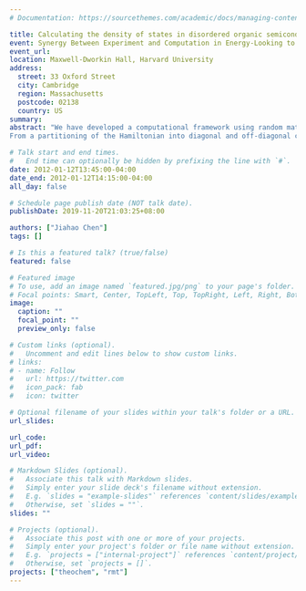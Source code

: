 ```yaml
---
# Documentation: https://sourcethemes.com/academic/docs/managing-content/

title: Calculating the density of states in disordered organic semiconductors using free probability theory
event: Synergy Between Experiment and Computation in Energy-Looking to 2030
event_url: 
location: Maxwell-Dworkin Hall, Harvard University
address: 
  street: 33 Oxford Street
  city: Cambridge
  region: Massachusetts
  postcode: 02138
  country: US
summary:
abstract: "We have developed a computational framework using random matrix theory and free probability to study the problem of calculating the density of states in disordered organic semiconductors. Using free probability theory, we approximate the density of states by the free convolution of two matrix ensembles formed by decomposing the Hamiltonian ensemble of the disordered system. Our framework allows us to calculate the error in this approximation using asymptotic moment expansions, with coefficients that have combinatorial interpretations as weighted paths of closed loops in Hilbert space. We show how the error, like the free convolution itself, can be calculated without explicit diagonalization of the Hamiltonian. We apply our theory to Hamiltonians for one-dimensional tight binding models with Gaussian and semicircular site disorder. We find that the particular choice of decomposition crucially determines the accuracy of the resultant density of states.
From a partitioning of the Hamiltonian into diagonal and off-diagonal components, free convolution produces an approximate density of states which is correct to the eighth moment. This allows us to explain the accuracy of mean field theories such as the coherent potential approximation, as well as the results of isotropic entanglement theory."

# Talk start and end times.
#   End time can optionally be hidden by prefixing the line with `#`.
date: 2012-01-12T13:45:00-04:00
date_end: 2012-01-12T14:15:00-04:00
all_day: false

# Schedule page publish date (NOT talk date).
publishDate: 2019-11-20T21:03:25+08:00

authors: ["Jiahao Chen"]
tags: []

# Is this a featured talk? (true/false)
featured: false

# Featured image
# To use, add an image named `featured.jpg/png` to your page's folder. 
# Focal points: Smart, Center, TopLeft, Top, TopRight, Left, Right, BottomLeft, Bottom, BottomRight.
image:
  caption: ""
  focal_point: ""
  preview_only: false

# Custom links (optional).
#   Uncomment and edit lines below to show custom links.
# links:
# - name: Follow
#   url: https://twitter.com
#   icon_pack: fab
#   icon: twitter

# Optional filename of your slides within your talk's folder or a URL.
url_slides:

url_code:
url_pdf:
url_video:

# Markdown Slides (optional).
#   Associate this talk with Markdown slides.
#   Simply enter your slide deck's filename without extension.
#   E.g. `slides = "example-slides"` references `content/slides/example-slides.md`.
#   Otherwise, set `slides = ""`.
slides: ""

# Projects (optional).
#   Associate this post with one or more of your projects.
#   Simply enter your project's folder or file name without extension.
#   E.g. `projects = ["internal-project"]` references `content/project/deep-learning/index.md`.
#   Otherwise, set `projects = []`.
projects: ["theochem", "rmt"]
---
```

